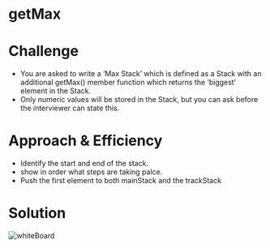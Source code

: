 # getMax

# Challenge
- You are asked to write a ‘Max Stack’ which is defined as a Stack with an additional getMax() member function which returns the ‘biggest’ element in the Stack.
- Only numeric values will be stored in the Stack, but you can ask before the interviewer can state this.

# Approach & Efficiency
- Identify the start and end of the stack.
- show in order what steps are taking palce.
- Push the first element to both mainStack and the trackStack

# Solution
<!-- embedded whiteboard image -->
![whiteBoard](/asset/getmax.png)


